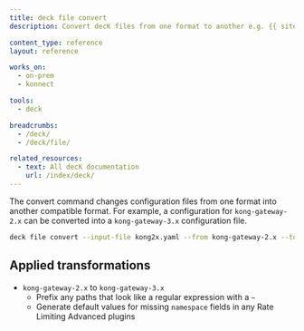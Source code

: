 ```yaml
---
title: deck file convert
description: Convert decK files from one format to another e.g. {{ site.base_gateway }} 2.x to 3.x

content_type: reference
layout: reference

works_on:
  - on-prem
  - konnect

tools:
  - deck

breadcrumbs:
  - /deck/
  - /deck/file/

related_resources:
  - text: All decK documentation
    url: /index/deck/
---
```


The convert command changes configuration files from one format into another compatible format. For example, a configuration for `kong-gateway-2.x` can be converted into a `kong-gateway-3.x` configuration file.

```bash
deck file convert --input-file kong2x.yaml --from kong-gateway-2.x --to kong-gateway-3.x
```

## Applied transformations

- `kong-gateway-2.x` to `kong-gateway-3.x`
  - Prefix any paths that look like a regular expression with a `~`
  - Generate default values for missing `namespace` fields in any Rate Limiting Advanced plugins
